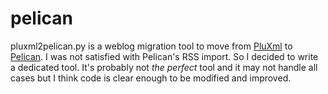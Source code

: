 pelican
=======

pluxml2pelican.py is a weblog migration tool to move from
[PluXml](http://www.pluxml.org) to [Pelican](http://blog.getpelican.com). 
I was not satisfied with Pelican's RSS import. So I decided to write a 
dedicated tool. It's probably not *the perfect* tool and it may not handle 
all cases but I think code is clear enough to be modified and improved. 




